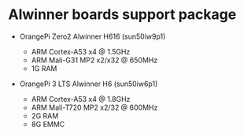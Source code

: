 # Alwinner boards support package

- OrangePi Zero2
  Alwinner H616 (sun50iw9p1)
  - ARM Cortex-A53 x4 @ 1.5GHz
  - ARM Mali-G31 MP2 x2/x32 @ 650MHz
  - 1G RAM

- OrangePi 3 LTS
  Alwinner H6 (sun50iw6p1)
  - ARM Cortex-A53 x4 @ 1.8GHz
  - ARM Mali-T720 MP2 x2/32 @ 600MHz
  - 2G RAM
  - 8G EMMC
